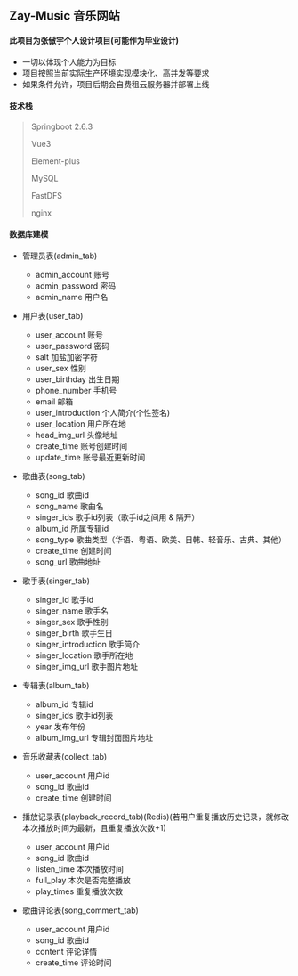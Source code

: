## Zay-Music 音乐网站

####  此项目为张傲宇个人设计项目(可能作为毕业设计)

- 一切以体现个人能力为目标
- 项目按照当前实际生产环境实现模块化、高并发等要求
- 如果条件允许，项目后期会自费租云服务器并部署上线

#### 技术栈

> Springboot 2.6.3
>
> Vue3
>
> Element-plus
>
> MySQL
>
> FastDFS
>
> nginx

#### 数据库建模

- 管理员表(admin_tab)
  - admin_account 账号
  - admin_password 密码
  - admin_name 用户名

- 用户表(user_tab)
  - user_account 账号
  - user_password 密码
  - salt 加盐加密字符
  - user_sex 性别
  - user_birthday 出生日期
  - phone_number 手机号
  - email 邮箱
  - user_introduction 个人简介(个性签名)
  - user_location 用户所在地
  - head_img_url  头像地址
  - create_time 账号创建时间
  - update_time 账号最近更新时间

- 歌曲表(song_tab)
  - song_id 歌曲id
  - song_name 歌曲名
  - singer_ids 歌手id列表（歌手id之间用 & 隔开）
  - album_id 所属专辑id
  - song_type 歌曲类型（华语、粤语、欧美、日韩、轻音乐、古典、其他）
  - create_time 创建时间
  - song_url 歌曲地址

- 歌手表(singer_tab)
  - singer_id 歌手id
  - singer_name 歌手名
  - singer_sex 歌手性别
  - singer_birth 歌手生日
  - singer_introduction 歌手简介
  - singer_location 歌手所在地
  - singer_img_url 歌手图片地址

- 专辑表(album_tab)
  - album_id 专辑id
  - singer_ids 歌手id列表
  - year 发布年份
  - album_img_url 专辑封面图片地址

- 音乐收藏表(collect_tab)
  - user_account 用户id
  - song_id 歌曲id
  - create_time 创建时间

- 播放记录表(playback_record_tab)(Redis)(若用户重复播放历史记录，就修改本次播放时间为最新，且重复播放次数+1)
  - user_account 用户id
  - song_id 歌曲id
  - listen_time 本次播放时间
  - full_play 本次是否完整播放
  - play_times 重复播放次数

- 歌曲评论表(song_comment_tab)
  - user_account 用户id
  - song_id 歌曲id
  - content 评论详情
  - create_time 评论时间
